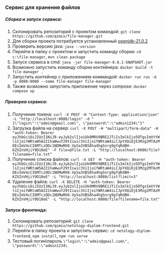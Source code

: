 ### Сервис для хранения файлов
##### Сборка и запуск сервиса:
1. Склонировать репозиторий с проектом командой: ```git clone https://github.com/qimix/file-manager.git```
2. Для сборки проекта потребуется установленный [openjdk-21.0.2](https://download.java.net/openjdk/jdk21/ri/openjdk-21+35_windows-x64_bin.zip)
3. Проверить версию java: ```java --version```
4. Перейти в папку с проектом и запустить команду сборки: ```cd c:\file-manager```,  ```mvn clean package```
5. Запуск сервиса в cmd: ```java -jar file-manager-0.0.1-SNAPSHOT.jar```
6. Возможно запустить команду сборки контейнера: ```docker build -t file-manager .```
2. Запустить контейнер с приложением коммандой: ```docker run run -d -p 8080:8080 --name file-manager file-manager```
3. Также возможно запустить приложение через compose: ```docker compose up```

##### Проверка сервиса:
1. Получение токена: ```curl -X POST -H "Content-Type: application/json" -L "http://localhost:8080/login" -d "{\"login\":\"admin@gmail.com\", \"password\":\"admin1234\"}"```
2. Загрузка файла на сервер: ```curl -X POST -H "multipart/form-data" -H "auth-token: Bearer eyJhbGciOiJIUzI1NiJ9.eyJyb2xlIjoiUk9MRV9BRE1JTiIsImlkIjo5OTgsImVtYWlsIjoiYWRtaW5AZ21haWwuY29tIiwic3ViIjoiYWRtaW4iLCJpYXQiOjE3Mzg2MTAzMDEsImV4cCI6MTczODc1NDMwMX0.VpSa3VBS8ha4hgSnrg9gfqRdBH-KZXZnVHjiY9D18eE" -F file=@file.txt -L "http://localhost:8080/file?filename=file.txt"```
3. Получение списка файлов: ```curl -X GET -H "auth-token: Bearer eyJhbGciOiJIUzI1NiJ9.eyJyb2xlIjoiUk9MRV9BRE1JTiIsImlkIjo5OTgsImVtYWlsIjoiYWRtaW5AZ21haWwuY29tIiwic3ViIjoiYWRtaW4iLCJpYXQiOjE3Mzg2MTAzMDEsImV4cCI6MTczODc1NDMwMX0.VpSa3VBS8ha4hgSnrg9gfqRdBH-KZXZnVHjiY9D18eE" -L "http://localhost:8080/list?limit=3"```
4. Удаление файла: ```curl -X DELETE -H "auth-token: Bearer eyJhbGciOiJIUzI1NiJ9.eyJyb2xlIjoiUk9MRV9BRE1JTiIsImlkIjo5OTgsImVtYWlsIjoiYWRtaW5AZ21haWwuY29tIiwic3ViIjoiYWRtaW4iLCJpYXQiOjE3Mzg2MTAzMDEsImV4cCI6MTczODc1NDMwMX0.VpSa3VBS8ha4hgSnrg9gfqRdBH-KZXZnVHjiY9D18eE" -L "http://localhost:8080/file?filename=file.txt"```

#### Запуск фронтенда:
1. Склонировать репозиторий: ```git clone https://github.com/qimix/netology-diplom-frontend.git```
2. Перейти в папку проекта и запустить сервис: ```cd netology-diplom-frontend```, ```npm install```, ```npm run serve```
3. Тестовый логин\пароль ```\"login\":\"admin@gmail.com\", \"password\":\"admin1234\```
